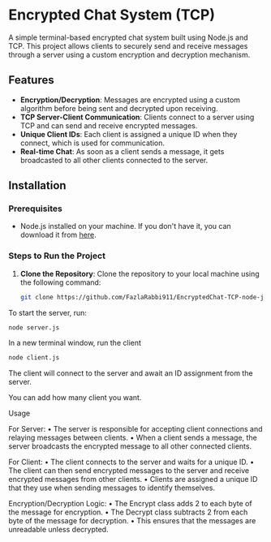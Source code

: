 # Encrypted Chat System (TCP)

A simple terminal-based encrypted chat system built using Node.js and TCP. This project allows clients to securely send and receive messages through a server using a custom encryption and decryption mechanism.

## Features
- **Encryption/Decryption**: Messages are encrypted using a custom algorithm before being sent and decrypted upon receiving.
- **TCP Server-Client Communication**: Clients connect to a server using TCP and can send and receive encrypted messages.
- **Unique Client IDs**: Each client is assigned a unique ID when they connect, which is used for communication.
- **Real-time Chat**: As soon as a client sends a message, it gets broadcasted to all other clients connected to the server.

## Installation

### Prerequisites
- Node.js installed on your machine. If you don't have it, you can download it from [here](https://nodejs.org/).

### Steps to Run the Project

1. **Clone the Repository**:
   Clone the repository to your local machine using the following command:
   ```bash
   git clone https://github.com/FazlaRabbi911/EncryptedChat-TCP-node-js/new/main?filename=README.md

   
To start the server, run:
```bash
node server.js
```
In a new terminal window, run the client 
```bash
node client.js
```
The client will connect to the server and await an ID assignment from the server.

You can add how many client you want.

Usage

For Server:
	•	The server is responsible for accepting client connections and relaying messages between clients.
	•	When a client sends a message, the server broadcasts the encrypted message to all other connected clients.

 For Client:
	•	The client connects to the server and waits for a unique ID.
	•	The client can then send encrypted messages to the server and receive encrypted messages from other clients.
	•	Clients are assigned a unique ID that they use when sending messages to identify themselves.

 Encryption/Decryption Logic:
	•	The Encrypt class adds 2 to each byte of the message for encryption.
	•	The Decrypt class subtracts 2 from each byte of the message for decryption.
	•	This ensures that the messages are unreadable unless decrypted.
